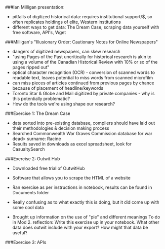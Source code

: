 ###Ian Milligan presentation:

* pitfalls of digitized historical data: requires institutional support/$, so often replicates holdings of elite, Western institutions
* different ways to get data: The Dream Case, scraping data yourself with free software, API's, Wget

###Milligan's "Illusionary Order: Cautionary Notes for Online Newspapers"

* dangers of digitized newspapers, can skew research
* "using Pages of the Past uncritically for historical research is akin to using a volume of the Canadian Historical Review with 10% or so of the pages ripped out"
* optical character recognition (OCR) - conversion of scanned words to readable text, leaves potential to miss words from scanned microfilm
* can miss pieces of articles continued from previous pages by chance because of placement of headline/keywords
* Toronto Star & Globe and Mail digitized by private companies - why is this potentially problematic?
* How do the tools we're using shape our research?

###Exercise 1: The Dream Case

* data sorted into pre-existing database, compilers should have laid out their methodologies & decision making process
* Searched Commonwealth War Graves Commission database for war dead> surname: Racine
* Results saved in downloads as excel spreadsheet, look for CasualtySearch

###Exercise 2: Outwit Hub

* Downloaded free trial of OutwitHub
* Software that allows you to scrape the HTML of a website
* Ran exercise as per instructions in notebook, results can be found in Documents folder

* Really confusing as to what exactly this is doing, but it did come up with some cool data
* Brought up information on the use of "pie" and different meanings
To do in Mod 2. reflection: Write this exercise up in your notebook. What other data does outwit include with your export? How might that data be useful?

###Exercise 3: APIs

